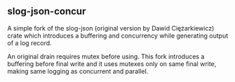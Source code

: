 ## slog-json-concur

A simple fork of the slog-json (original version by Dawid Ciężarkiewicz)
crate which introduces a buffering and concurrency while generating output of a log record.

An original drain requires mutex before using. This fork introduces a buffering
before final write and it uses mutexes only on same final write, making same logging
as concurrent and parallel.
